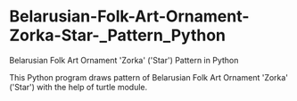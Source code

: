 # Belarusian-Folk-Art-Ornament-Zorka-Star-_Pattern_Python
Belarusian Folk Art Ornament 'Zorka' ('Star') Pattern in Python

This Python program draws pattern of Belarusian Folk Art Ornament 'Zorka' ('Star') with the help of turtle module.
